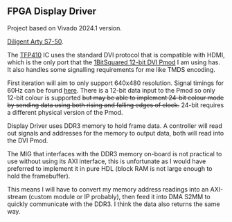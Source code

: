 ## **FPGA Display Driver**

Project based on Vivado 2024.1 version.

[Diligent Arty S7-50](https://digilent.com/reference/programmable-logic/arty-s7/start).

The [TFP410](https://www.ti.com/product/TFP410?bm-verify=AAQAAAAJ_____4FHhq0tasmGcMa9prB263ygBXKuQsg_7dFPQxqPj-rxjDq3Wz-KMwdWiaZPfFitZpzsQEb5PnOWoiFK_uhZgAUW4UbhSwdYekf2fASXAnQYFyLCRG_2hJsqGTNi5QGg7Ag2gQt9vrdOY7xv_pJNGnVYtEuejURS8mvi3uo1ucTJKcjBs50Lr7vSwaSH-x890nJySP_DOJkcuBanTBoBXxGmV1ndTiKhCRhdKEZFPZ85CoH9oSvj66mEmEn1QEq0_QgDrftPm_UCKhtHbHBJ0zB84tAHoY4uRC5rybUwOwChhko) IC uses the standard DVI protocol that is compatible with HDMI, which is the only port that the [1BitSquared 12-bit DVI Pmod](https://1bitsquared.com/products/pmod-digital-video-interface) I am using has. It also handles some signalling requirements for me like TMDS encoding.


First iteration will aim to only support 640x480 resolution. Signal timings for 60Hz can be found [here](http://tinyvga.com/vga-timing/640x480@60Hz).
There is a 12-bit data input to the Pmod so only 12-bit colour is supported ~~but may be able to implement 24-bit colour mode by sending data using both rising and falling edges of clock.~~ 24-bit requires a different physical version of the Pmod.


Display Driver uses DDR3 memory to hold frame data. A controller will read out signals and addresses for the memory to output data, both will read into the DVI Pmod.

The MIG that interfaces with the DDR3 memory on-board is not practical to use without using its AXI interface, this is unfortunate as I would have preferred to implement it in pure HDL (block RAM is not large enough to hold the framebuffer).

This means I will have to convert my memory address readings into an AXI-stream (custom module or IP probably), then feed it into DMA S2MM to quickly communicate with the DDR3. I think the data also returns the same way.
